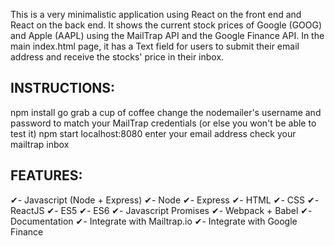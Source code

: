 
This is a very minimalistic application using React on the front end and React on the back end. It shows the current stock prices of Google (GOOG) and Apple (AAPL) using the MailTrap API and the Google Finance API. In the main index.html page, it has a Text field for users to submit their email address and receive the stocks' price in their inbox.


INSTRUCTIONS:
-------------------------------
  npm install
  go grab a cup of coffee
  change the nodemailer's username and password to match your MailTrap credentials (or else you won't be able to test it)
  npm start
  localhost:8080
  enter your email address
  check your mailtrap inbox


FEATURES:
-------------------------------
✔- Javascript (Node + Express)
✔- Node
✔- Express
✔- HTML
✔- CSS 
✔- ReactJS 
✔- ES5
✔- ES6 
✔- Javascript Promises
✔- Webpack + Babel
✔- Documentation
✔- Integrate with Mailtrap.io 
✔- Integrate with Google Finance
